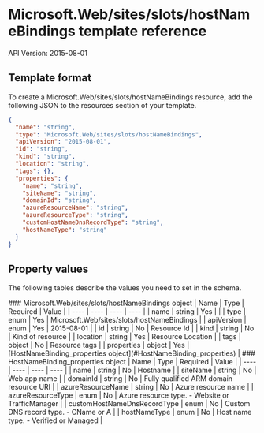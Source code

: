 # Microsoft.Web/sites/slots/hostNameBindings template reference
API Version: 2015-08-01
## Template format

To create a Microsoft.Web/sites/slots/hostNameBindings resource, add the following JSON to the resources section of your template.

```json
{
  "name": "string",
  "type": "Microsoft.Web/sites/slots/hostNameBindings",
  "apiVersion": "2015-08-01",
  "id": "string",
  "kind": "string",
  "location": "string",
  "tags": {},
  "properties": {
    "name": "string",
    "siteName": "string",
    "domainId": "string",
    "azureResourceName": "string",
    "azureResourceType": "string",
    "customHostNameDnsRecordType": "string",
    "hostNameType": "string"
  }
}
```
## Property values

The following tables describe the values you need to set in the schema.

<a id="Microsoft.Web/sites/slots/hostNameBindings" />
### Microsoft.Web/sites/slots/hostNameBindings object
|  Name | Type | Required | Value |
|  ---- | ---- | ---- | ---- |
|  name | string | Yes |  |
|  type | enum | Yes | Microsoft.Web/sites/slots/hostNameBindings |
|  apiVersion | enum | Yes | 2015-08-01 |
|  id | string | No | Resource Id |
|  kind | string | No | Kind of resource |
|  location | string | Yes | Resource Location |
|  tags | object | No | Resource tags |
|  properties | object | Yes | [HostNameBinding_properties object](#HostNameBinding_properties) |


<a id="HostNameBinding_properties" />
### HostNameBinding_properties object
|  Name | Type | Required | Value |
|  ---- | ---- | ---- | ---- |
|  name | string | No | Hostname |
|  siteName | string | No | Web app name |
|  domainId | string | No | Fully qualified ARM domain resource URI |
|  azureResourceName | string | No | Azure resource name |
|  azureResourceType | enum | No | Azure resource type. - Website or TrafficManager |
|  customHostNameDnsRecordType | enum | No | Custom DNS record type. - CName or A |
|  hostNameType | enum | No | Host name type. - Verified or Managed |


